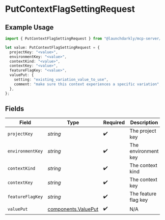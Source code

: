 # PutContextFlagSettingRequest

## Example Usage

```typescript
import { PutContextFlagSettingRequest } from "@launchdarkly/mcp-server/models/operations";

let value: PutContextFlagSettingRequest = {
  projectKey: "<value>",
  environmentKey: "<value>",
  contextKind: "<value>",
  contextKey: "<value>",
  featureFlagKey: "<value>",
  valuePut: {
    setting: "existing_variation_value_to_use",
    comment: "make sure this context experiences a specific variation",
  },
};
```

## Fields

| Field                                                      | Type                                                       | Required                                                   | Description                                                |
| ---------------------------------------------------------- | ---------------------------------------------------------- | ---------------------------------------------------------- | ---------------------------------------------------------- |
| `projectKey`                                               | *string*                                                   | :heavy_check_mark:                                         | The project key                                            |
| `environmentKey`                                           | *string*                                                   | :heavy_check_mark:                                         | The environment key                                        |
| `contextKind`                                              | *string*                                                   | :heavy_check_mark:                                         | The context kind                                           |
| `contextKey`                                               | *string*                                                   | :heavy_check_mark:                                         | The context key                                            |
| `featureFlagKey`                                           | *string*                                                   | :heavy_check_mark:                                         | The feature flag key                                       |
| `valuePut`                                                 | [components.ValuePut](../../models/components/valueput.md) | :heavy_check_mark:                                         | N/A                                                        |